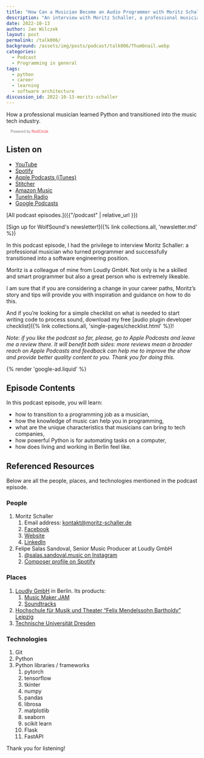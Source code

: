 ```yaml
---
title: "How Can a Musician Become an Audio Programmer with Moritz Schaller | WolfTalk #006"
description: "An interview with Moritz Schaller, a professional musician who learned software engineering and changed his careers."
date: 2022-10-13
author: Jan Wilczek
layout: post
permalink: /talk006/
background: /assets/img/posts/podcast/talk006/Thumbnail.webp
categories:
  - Podcast
  - Programming in general
tags:
  - python
  - career
  - learning
  - software architecture
discussion_id: 2022-10-13-moritz-schaller
---
```

How a professional musician learned Python and transitioned into the music tech industry.

<script async defer onload="redcircleIframe();" src="https://api.podcache.net/embedded-player/sh/bf40a1d2-7e41-4ddb-8c3a-ed82394723ba/ep/a0f22dfe-7229-4cc5-a9e7-b535b1d7817f"></script><div class="redcirclePlayer-a0f22dfe-7229-4cc5-a9e7-b535b1d7817f"></div><style>.redcircle-link:link {color: #ea404d;text-decoration: none;}.redcircle-link:hover {color: #ea404d;}.redcircle-link:active {color: #ea404d;}.redcircle-link:visited {color: #ea404d;}</style>
<p style="margin-top:3px;margin-left:11px;font-family: sans-serif;font-size: 10px; color: gray;">Powered by <a class="redcircle-link" href="https://redcircle.com?utm_source=rc_embedded_player&utm_medium=web&utm_campaign=embedded_v1">RedCircle</a></p>

## Listen on

- [YouTube](https://youtu.be/ErJ2GKSWbjU)
- [Spotify](https://open.spotify.com/episode/0tcEhQUibiw88JRmwogy4o?si=006413e31e5a4479)
- [Apple Podcasts (iTunes)](https://podcasts.apple.com/us/podcast/how-can-a-musician-become-an-audio-programmer/id1595913701?i=1000582501934)
- [Stitcher](https://www.stitcher.com/show/wolftalk-podcast-about-audio-programming-people-careers-learning/episode/how-can-a-musician-become-an-audio-programmer-with-moritz-schaller-wolftalk-006-207566751)
- [Amazon Music](https://music.amazon.com/podcasts/b42682b5-61ba-4a6f-8b11-aed42b07ef9f/episodes/c125e5c7-e5ed-49cc-92d0-10bfa462e2e6/how-can-a-musician-become-an-audio-programmer-with-moritz-schaller-wolftalk-006)
- [TuneIn Radio](http://tun.in/pkRvm)
- [Google Podcasts](https://podcasts.google.com/feed/aHR0cHM6Ly9mZWVkcy5yZWRjaXJjbGUuY29tL2JmNDBhMWQyLTdlNDEtNGRkYi04YzNhLWVkODIzOTQ3MjNiYQ/episode/MjcwODE3MTMtZTFjMS00NTJhLTgxM2EtY2U0NzRmMDQzNTVh?sa=X&ved=0CAUQkfYCahcKEwjosYPN1eH6AhUAAAAAHQAAAAAQAQ)

[All podcast episodes.]({{"/podcast" | relative_url }})

[Sign up for WolfSound's newsletter!]({% link collections.all, 'newsletter.md' %})

In this podcast episode, I had the privilege to interview Moritz Schaller: a professional musician who turned programmer and successfully transitioned into a software engineering position.

Moritz is a colleague of mine from Loudly GmbH. Not only is he a skilled and smart programmer but also a great person who is extremely likeable.

I am sure that if you are considering a change in your career paths, Moritz’s story and tips will provide you with inspiration and guidance on how to do this.

And if you’re looking for a simple checklist on what is needed to start writing code to process sound, download my free [audio plugin developer checklist]({% link collections.all, 'single-pages/checklist.html' %})!

*Note: if you like the podcast so far, please, go to Apple Podcasts and leave me a review there. It will benefit both sides: more reviews mean a broader reach on Apple Podcasts and feedback can help me to improve the show and provide better quality content to you. Thank you for doing this.*

{% render 'google-ad.liquid' %}

## Episode Contents

In this podcast episode, you will learn:

- how to transition to a programming job as a musician,
- how the knowledge of music can help you in programming,
- what are the unique characteristics that musicians can bring to tech companies,
- how powerful Python is for automating tasks on a computer,
- how does living and working in Berlin feel like.

## Referenced Resources

Below are all the people, places, and technologies mentioned in the podcast episode.

### People

1. Moritz Schaller
    1. Email address: [kontakt@moritz-schaller.de](mailto:kontakt@moritz-schaller.de)
    2. [Facebook](https://www.facebook.com/moritz.schaller)
    3. [Website](http://www.moritz-schaller.de/)
    4. [LinkedIn](https://www.linkedin.com/in/moritz-schaller/)
2. Felipe Salas Sandoval, Senior Music Producer at Loudly GmbH
    1. [@salas.sandoval.music on Instagram](https://www.instagram.com/salas.sandoval.music/)
    2. [Composer profile on Spotify](https://open.spotify.com/artist/6xAv1I8c3v4cIAhH7ozBMw?si=HTm1v9YRSOuR-FgZDOHexQ&utm_source=copy-link)

### Places

1. [Loudly GmbH](https://www.loudly.com/) in Berlin. Its products:
    1. [Music Maker JAM](https://www.loudly.com/musicmakerjam)
    2. [Soundtracks](https://www.loudly.com/soundtracks)
2. [Hochschule für Musik und Theater “Felix Mendelssohn Bartholdy” Leipzig](https://www.hmt-leipzig.de/en/home/fachrichtungen/jazz-popularmusik)
3. [Technische Universität Dresden](https://tu-dresden.de)

### Technologies

1. Git
2. Python
3. Python libraries / frameworks
    1. pytorch
    2. tensorflow
    3. tkinter
    4. numpy
    5. pandas
    6. librosa
    7. matplotlib
    8. seaborn
    9. scikit learn
    10. Flask
    11. FastAPI

Thank you for listening!
